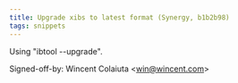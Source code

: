 ```yaml
---
title: Upgrade xibs to latest format (Synergy, b1b2b98)
tags: snippets
---
```


Using "ibtool --upgrade".

Signed-off-by: Wincent Colaiuta &lt;win@wincent.com&gt;
